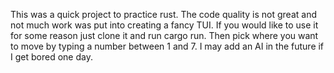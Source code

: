 This was a quick project to practice rust. The code quality is not great and not much work was put into creating a fancy TUI. If you would like to use it for some
reason just clone it and run cargo run. Then pick where you want to move by typing a number between 1 and 7. I may add an AI in the future if I get bored one day.

